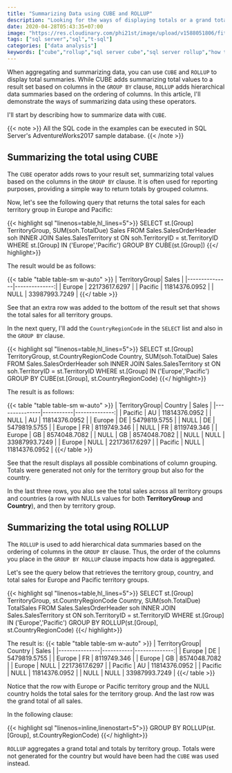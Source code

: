 ```yaml
---
title: "Summarizing Data using CUBE and ROLLUP"
description: "Looking for the ways of displaying totals or a grand total in your query result? Click to learn how to do that using CUBE and ROLLUP."
date: 2020-04-28T05:43:35+07:00
image: "https://res.cloudinary.com/phi21st/image/upload/v1588051806/fitrianingrum.me/2020_cube-rollup.png"
tags: ["sql server","sql","t-sql"]
categories: ["data analysis"]
keywords: ["cube","rollup","sql server cube","sql server rollup","how to use cube rollup", "cube vs rollup"]
---
```


When aggregating and summarizing data, you can use `CUBE` and `ROLLUP` to display total summaries.
While CUBE adds summarizing total values to a result set based on columns in the `GROUP BY` clause, 
`ROLLUP` adds hierarchical data summaries based on the ordering of columns.
In this article, I'll demonstrate the ways of summarizing data using these operators.

I'll start by describing how to summarize data with `CUBE`. 

{{< note >}}
All the SQL code in the examples can be executed in SQL Server's AdventureWorks2017 sample database.
{{< /note >}}

## Summarizing the total using CUBE

The `CUBE` operator adds rows to your result set, summarizing total values based on the columns in the `GROUP BY` clause.
It is often used for reporting purposes, providing a simple way to return totals by grouped columns.

Now, let's see the following query that returns the total sales for each territory group in Europe and Pacific:

{{< highlight sql "linenos=table,hl_lines=5">}}
SELECT	st.[Group] TerritoryGroup, SUM(soh.TotalDue) Sales
FROM	Sales.SalesOrderHeader soh
		INNER JOIN Sales.SalesTerritory st ON soh.TerritoryID = st.TerritoryID
WHERE	st.[Group] IN ('Europe','Pacific')
GROUP BY CUBE(st.[Group])
{{</ highlight>}}

The result would be as follows:

{{< table "table table-sm w-auto" >}}
| TerritoryGroup| Sales		    |
|---------------|--------------:|
| Europe		| 22173617.6297 |
| Pacific		| 11814376.0952	|
| NULL			| 33987993.7249 |
{{</ table >}}

See that an extra row was added to the bottom of the result set that shows the total sales for all territory groups.

In the next query, I'll add the `CountryRegionCode` in the `SELECT` list and also in the `GROUP BY` clause.

{{< highlight sql "linenos=table,hl_lines=5">}}
SELECT	st.[Group] TerritoryGroup, st.CountryRegionCode Country, SUM(soh.TotalDue) Sales
FROM	Sales.SalesOrderHeader soh
		INNER JOIN Sales.SalesTerritory st ON soh.TerritoryID = st.TerritoryID
WHERE	st.[Group] IN ('Europe','Pacific')
GROUP BY CUBE(st.[Group], st.CountryRegionCode)
{{</ highlight>}}

The result is as follows:

{{< table "table table-sm w-auto" >}}
| TerritoryGroup| Country	|		Sales	|
|---------------|-----------|--------------:|
| Pacific		| AU		| 11814376.0952	|
| NULL			| AU		| 11814376.0952	|
| Europe		| DE		| 5479819.5755	|
| NULL			| DE		| 5479819.5755	|
| Europe		| FR		| 8119749.346	|
| NULL			| FR		| 8119749.346	|
| Europe		| GB		| 8574048.7082	|
| NULL			| GB		| 8574048.7082	|
| NULL			| NULL		| 33987993.7249	|
| Europe		| NULL		| 22173617.6297	|
| Pacific		| NULL		| 11814376.0952	|
{{</ table >}}

See that the result displays all possible combinations of column grouping.
Totals were generated not only for the territory group but also for the country.

In the last three rows, you also see the total sales across all territory groups and countries (a row with NULLs values for both **TerritoryGroup** and **Country**),
 and then by territory group.

## Summarizing the total using ROLLUP 

The `ROLLUP` is used to add hierarchical data summaries based on the ordering of columns in the `GROUP BY` clause.
Thus, the order of the columns you place in the `GROUP BY ROLLUP` clause impacts how data is aggregated. 

Let's see the query below that retrieves the territory group, country, and total sales for Europe and Pacific territory groups.

{{< highlight sql "linenos=table,hl_lines=5">}}
SELECT	st.[Group] TerritoryGroup, st.CountryRegionCode Country, SUM(soh.TotalDue) TotalSales
FROM	Sales.SalesOrderHeader soh
		INNER JOIN Sales.SalesTerritory st ON soh.TerritoryID = st.TerritoryID
WHERE	st.[Group] IN ('Europe','Pacific')
GROUP BY ROLLUP(st.[Group], st.CountryRegionCode)
{{</ highlight>}}

The result is:
{{< table "table table-sm w-auto" >}}
| TerritoryGroup| Country	|		Sales	|
|---------------|-----------|--------------:|
| Europe		| DE		| 5479819.5755	|
| Europe		| FR		| 8119749.346	|
| Europe		| GB		| 8574048.7082	|
| Europe		| NULL		| 22173617.6297	|
| Pacific		| AU		| 11814376.0952	|
| Pacific		| NULL		| 11814376.0952	|
| NULL			| NULL		| 33987993.7249	|
{{</ table >}}

Notice that the row with Europe or Pacific territory group and the NULL country holds the total sales for the territory group.
And the last row was the grand total of all sales.

In the following clause:

{{< highlight sql "linenos=inline,linenostart=5">}}
GROUP BY ROLLUP(st.[Group], st.CountryRegionCode)
{{</ highlight>}}

`ROLLUP` aggregates a grand total and totals by territory group. 
Totals were not generated for the country but would have been had the `CUBE` was used instead. 